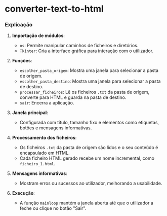 # converter-text-to-html

### Explicação

1. **Importação de módulos**:
   - `os`: Permite manipular caminhos de ficheiros e diretórios.
   - `Tkinter`: Cria a interface gráfica para interação com o utilizador.

2. **Funções**:
   - `escolher_pasta_origem`: Mostra uma janela para selecionar a pasta de origem.
   - `escolher_pasta_destino`: Mostra uma janela para selecionar a pasta de destino.
   - `processar_ficheiros`: Lê os ficheiros `.txt` da pasta de origem, converte para HTML e guarda na pasta de destino.
   - `sair`: Encerra a aplicação.

3. **Janela principal**:
   - Configurada com título, tamanho fixo e elementos como etiquetas, botões e mensagens informativas.

4. **Processamento dos ficheiros**:
   - Os ficheiros `.txt` da pasta de origem são lidos e o seu conteúdo é encapsulado em HTML.
   - Cada ficheiro HTML gerado recebe um nome incremental, como `ficheiro_1.html`.

5. **Mensagens informativas**:
   - Mostram erros ou sucessos ao utilizador, melhorando a usabilidade.

6. **Execução**:
   - A função `mainloop` mantém a janela aberta até que o utilizador a feche ou clique no botão "Sair".